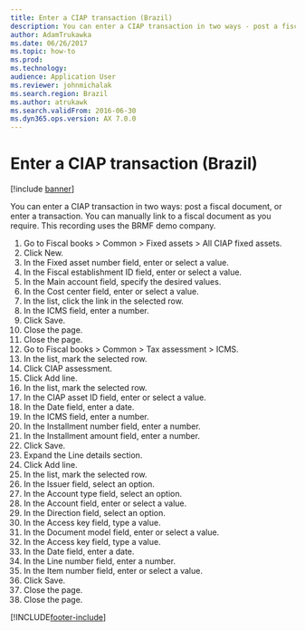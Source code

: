 ```yaml
---
title: Enter a CIAP transaction (Brazil)
description: You can enter a CIAP transaction in two ways - post a fiscal document, or enter a transaction.
author: AdamTrukawka
ms.date: 06/26/2017
ms.topic: how-to
ms.prod: 
ms.technology: 
audience: Application User
ms.reviewer: johnmichalak
ms.search.region: Brazil
ms.author: atrukawk
ms.search.validFrom: 2016-06-30
ms.dyn365.ops.version: AX 7.0.0
---
```

# Enter a CIAP transaction (Brazil)

[!include [banner](../../includes/banner.md)]

You can enter a CIAP transaction in two ways: post a fiscal document, or enter a transaction. You can  manually link to a fiscal document as you require. This recording uses the BRMF demo company.

1. Go to Fiscal books > Common > Fixed assets > All CIAP fixed assets.
2. Click New.
3. In the Fixed asset number field, enter or select a value.
4. In the Fiscal establishment ID field, enter or select a value.
5. In the Main account field, specify the desired values.
6. In the Cost center field, enter or select a value.
7. In the list, click the link in the selected row.
8. In the ICMS field, enter a number.
9. Click Save.
10. Close the page.
11. Close the page.
12. Go to Fiscal books > Common > Tax assessment > ICMS.
13. In the list, mark the selected row.
14. Click CIAP assessment.
15. Click Add line.
16. In the list, mark the selected row.
17. In the CIAP asset ID field, enter or select a value.
18. In the Date field, enter a date.
19. In the ICMS field, enter a number.
20. In the Installment number field, enter a number.
21. In the Installment amount field, enter a number.
22. Click Save.
23. Expand the Line details section.
24. Click Add line.
25. In the list, mark the selected row.
26. In the Issuer field, select an option.
27. In the Account type field, select an option.
28. In the Account field, enter or select a value.
29. In the Direction field, select an option.
30. In the Access key field, type a value.
31. In the Document model field, enter or select a value.
32. In the Access key field, type a value.
33. In the Date field, enter a date.
34. In the Line number field, enter a number.
35. In the Item number field, enter or select a value.
36. Click Save.
37. Close the page.
38. Close the page.



[!INCLUDE[footer-include](../../../includes/footer-banner.md)]
